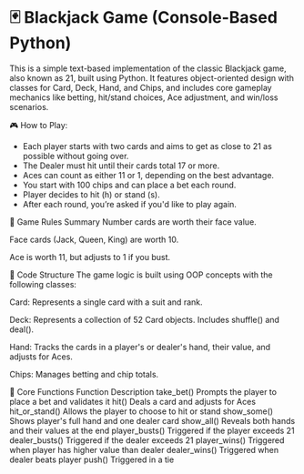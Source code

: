# 🃏 Blackjack Game (Console-Based Python)
This is a simple text-based implementation of the classic Blackjack game, also known as 21, built using Python. It features object-oriented design with classes for Card, Deck, Hand, and Chips, and includes core gameplay mechanics like betting, hit/stand choices, Ace adjustment, and win/loss scenarios.

🎮 How to Play:

  * Each player starts with two cards and aims to get as close to 21 as possible without going over.
  * The Dealer must hit until their cards total 17 or more.
  * Aces can count as either 11 or 1, depending on the best advantage.
  * You start with 100 chips and can place a bet each round.
  * Player decides to hit (h) or stand (s).
  * After each round, you’re asked if you'd like to play again.

🧠 Game Rules Summary
Number cards are worth their face value.

Face cards (Jack, Queen, King) are worth 10.

Ace is worth 11, but adjusts to 1 if you bust.

🧱 Code Structure
The game logic is built using OOP concepts with the following classes:

Card: Represents a single card with a suit and rank.

Deck: Represents a collection of 52 Card objects. Includes shuffle() and deal().

Hand: Tracks the cards in a player's or dealer's hand, their value, and adjusts for Aces.

Chips: Manages betting and chip totals.

🧩 Core Functions
Function	Description
take_bet()	Prompts the player to place a bet and validates it
hit()	Deals a card and adjusts for Aces
hit_or_stand()	Allows the player to choose to hit or stand
show_some()	Shows player's full hand and one dealer card
show_all()	Reveals both hands and their values at the end
player_busts()	Triggered if the player exceeds 21
dealer_busts()	Triggered if the dealer exceeds 21
player_wins()	Triggered when player has higher value than dealer
dealer_wins()	Triggered when dealer beats player
push()	Triggered in a tie
